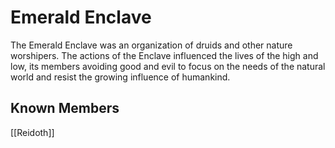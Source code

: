 # Emerald Enclave
The Emerald Enclave was an organization of druids and other nature worshipers. The actions of the Enclave influenced the lives of the high and low, its members avoiding good and evil to focus on the needs of the natural world and resist the growing influence of humankind.

## Known Members
[[Reidoth]]
